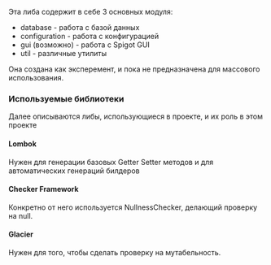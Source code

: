 Эта либа содержит в себе 3 основных модуля:
- database - работа с базой данных
- configuration - работа с конфигурацией
- gui (возможно) - работа с Spigot GUI
- util - различные утилиты

Она создана как эксперемент, и пока не предназначена для массового использования.


### Используемые библиотеки
Далее описываются либы, использующиеся в проекте, и их роль в этом проекте
#### Lombok
Нужен для генерации базовых Getter Setter методов и для автоматических генераций билдеров
#### Checker Framework
Конкретно от него используется NullnessChecker, делающий проверку на null.
#### Glacier
Нужен для того, чтобы сделать проверку на мутабельность.